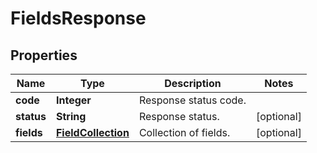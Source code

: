 
# FieldsResponse

## Properties
Name | Type | Description | Notes
------------ | ------------- | ------------- | -------------
**code** | **Integer** | Response status code. | 
**status** | **String** | Response status. |  [optional]
**fields** | [**FieldCollection**](FieldCollection.md) | Collection of fields. |  [optional]



